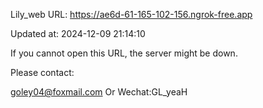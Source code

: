 Lily_web URL: https://ae6d-61-165-102-156.ngrok-free.app

Updated at: 2024-12-09 21:14:10

If you cannot open this URL, the server might be down.

Please contact: 

goley04@foxmail.com Or Wechat:GL_yeaH